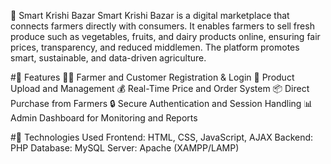 🌾 Smart Krishi Bazar
Smart Krishi Bazar is a digital marketplace that connects farmers directly with consumers. It enables farmers to sell fresh produce such as vegetables, fruits, and dairy products online, ensuring fair prices, transparency, and reduced middlemen. The platform promotes smart, sustainable, and data-driven agriculture.

#🚀 Features
👨‍🌾 Farmer and Customer Registration & Login
🛒 Product Upload and Management
💰 Real-Time Price and Order System
📦 Direct Purchase from Farmers
🔒 Secure Authentication and Session Handling
📊 Admin Dashboard for Monitoring and Reports

#🧰 Technologies Used
Frontend: HTML, CSS, JavaScript, AJAX
Backend: PHP
Database: MySQL
Server: Apache (XAMPP/LAMP)
